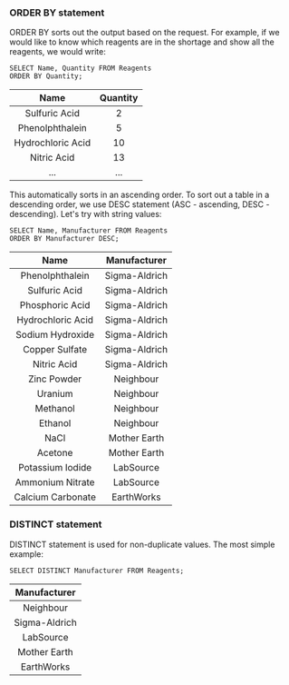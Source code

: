### ORDER BY statement

ORDER BY sorts out the output based on the request.
For example, if we would like to know which reagents are in the shortage and show all the reagents, we would write:

```
SELECT Name, Quantity FROM Reagents
ORDER BY Quantity;
```
|Name             |Quantity|
|:---------------:|:------:|
|Sulfuric Acid    |2       |
|Phenolphthalein  |5       |
|Hydrochloric Acid|10      |
|Nitric Acid      |13      |
|...              |...     |

This automatically sorts in an ascending order. To sort out a table in a descending order, we use DESC statement (ASC - ascending, DESC - descending). Let's try with string values:

```
SELECT Name, Manufacturer FROM Reagents
ORDER BY Manufacturer DESC;
```

|Name             |Manufacturer |
|:---------------:|:-----------:|
|Phenolphthalein  |Sigma-Aldrich|
|Sulfuric Acid    |Sigma-Aldrich|
|Phosphoric Acid  |Sigma-Aldrich|
|Hydrochloric Acid|Sigma-Aldrich|
|Sodium Hydroxide |Sigma-Aldrich|
|Copper Sulfate   |Sigma-Aldrich|
|Nitric Acid      |Sigma-Aldrich|
|Zinc Powder      |Neighbour    |
|Uranium          |Neighbour    |
|Methanol         |Neighbour    |
|Ethanol          |Neighbour    |
|NaCl             |Mother Earth |
|Acetone          |Mother Earth |
|Potassium Iodide |LabSource    |
|Ammonium Nitrate |LabSource    |
|Calcium Carbonate|EarthWorks   |

### DISTINCT statement

DISTINCT statement is used for non-duplicate values. The most simple example:

```
SELECT DISTINCT Manufacturer FROM Reagents;
```

|Manufacturer |
|:-----------:|
|Neighbour    |
|Sigma-Aldrich|
|LabSource    |
|Mother Earth |
|EarthWorks   |
